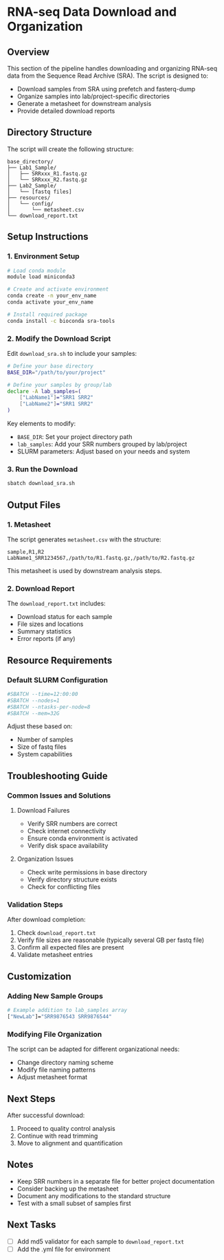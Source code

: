 # RNA-seq Data Download and Organization

## Overview
This section of the pipeline handles downloading and organizing RNA-seq data from the Sequence Read Archive (SRA). The script is designed to:
- Download samples from SRA using prefetch and fasterq-dump
- Organize samples into lab/project-specific directories
- Generate a metasheet for downstream analysis
- Provide detailed download reports

## Directory Structure
The script will create the following structure:
```
base_directory/
├── Lab1_Sample/
│   ├── SRRxxx_R1.fastq.gz
│   └── SRRxxx_R2.fastq.gz
├── Lab2_Sample/
│   └── [fastq files]
├── resources/
│   └── config/
│       └── metasheet.csv
└── download_report.txt
```

## Setup Instructions

### 1. Environment Setup
```bash
# Load conda module
module load miniconda3

# Create and activate environment
conda create -n your_env_name
conda activate your_env_name

# Install required package
conda install -c bioconda sra-tools
```

### 2. Modify the Download Script

Edit `download_sra.sh` to include your samples:

```bash
# Define your base directory
BASE_DIR="/path/to/your/project"

# Define your samples by group/lab
declare -A lab_samples=(
    ["LabName1"]="SRR1 SRR2"
    ["LabName2"]="SRR1 SRR2"
)
```

Key elements to modify:
- `BASE_DIR`: Set your project directory path
- `lab_samples`: Add your SRR numbers grouped by lab/project
- SLURM parameters: Adjust based on your needs and system

### 3. Run the Download

```bash
sbatch download_sra.sh
```

## Output Files

### 1. Metasheet
The script generates `metasheet.csv` with the structure:
```csv
sample,R1,R2
LabName1_SRR1234567,/path/to/R1.fastq.gz,/path/to/R2.fastq.gz
```
This metasheet is used by downstream analysis steps.

### 2. Download Report
The `download_report.txt` includes:
- Download status for each sample
- File sizes and locations
- Summary statistics
- Error reports (if any)

## Resource Requirements

### Default SLURM Configuration
```bash
#SBATCH --time=12:00:00
#SBATCH --nodes=1
#SBATCH --ntasks-per-node=8
#SBATCH --mem=32G
```
Adjust these based on:
- Number of samples
- Size of fastq files
- System capabilities

## Troubleshooting Guide

### Common Issues and Solutions

1. Download Failures
   - Verify SRR numbers are correct
   - Check internet connectivity
   - Ensure conda environment is activated
   - Verify disk space availability

2. Organization Issues
   - Check write permissions in base directory
   - Verify directory structure exists
   - Check for conflicting files

### Validation Steps
After download completion:
1. Check `download_report.txt`
2. Verify file sizes are reasonable (typically several GB per fastq file)
3. Confirm all expected files are present
4. Validate metasheet entries

## Customization

### Adding New Sample Groups
```bash
# Example addition to lab_samples array
["NewLab"]="SRR9876543 SRR9876544"
```

### Modifying File Organization
The script can be adapted for different organizational needs:
- Change directory naming scheme
- Modify file naming patterns
- Adjust metasheet format

## Next Steps
After successful download:
1. Proceed to quality control analysis
2. Continue with read trimming
3. Move to alignment and quantification

## Notes
- Keep SRR numbers in a separate file for better project documentation
- Consider backing up the metasheet
- Document any modifications to the standard structure
- Test with a small subset of samples first

## Next Tasks

 - [ ] Add md5 validator for each sample to `download_report.txt`
 - [ ] Add the .yml file for environment
